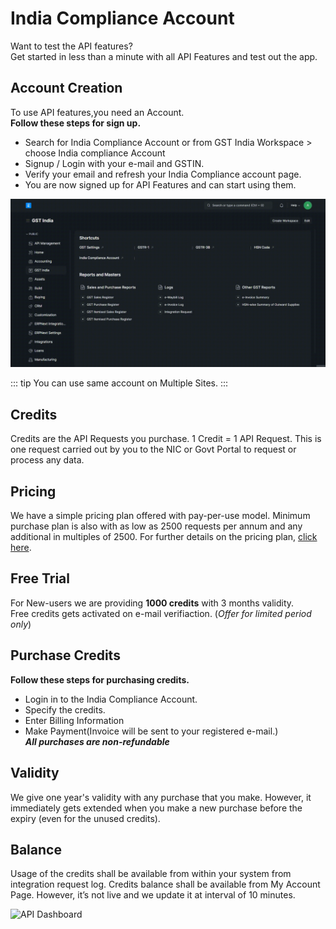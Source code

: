 # India Compliance Account

Want to test the API features?  
Get started in less than a minute with all API Features and test out the app.

## Account Creation
To use API features,you need an Account.  
**Follow these steps for sign up.**

- Search for India Compliance Account or from GST India Workspace > choose India compliance Account
- Signup / Login with your e-mail and GSTIN. 
- Verify your email and refresh your India Compliance account page.
- You are now signed up for API Features and can start using them.

![Account Creation](../assets/ic_account.gif)

::: tip
You can use same account on Multiple Sites.
:::

## Credits
Credits are the API Requests you purchase. 1 Credit = 1 API Request. This is one request carried out by you to the NIC or Govt Portal to request or process any data.


## Pricing
We have a simple pricing plan offered with pay-per-use model. Minimum purchase plan is also with as low as 2500 requests per annum and any additional in multiples of 2500. For further details on the pricing plan, [click here](mailto:info@resilient.tech).

## Free Trial
For New-users we are providing **1000 credits** with 3 months validity.  
Free credits gets activated on e-mail verifiaction.
(*Offer for limited period only*)

## Purchase Credits
**Follow these steps for purchasing credits.**
- Login in to the India Compliance Account.
- Specify the credits.
- Enter Billing Information 
- Make Payment(Invoice will be sent to your registered e-mail.)  
***All purchases are non-refundable***

## Validity
We give one year's validity with any purchase that you make. However, it immediately gets extended when you make a new purchase before the expiry (even for the unused credits).

## Balance
Usage of the credits shall be available from within your system from integration request log.
Credits balance shall be available from My Account Page. However, it’s not live and we update it at interval of 10 minutes.

![API Dashboard](../assets/api_dashboard.png)

